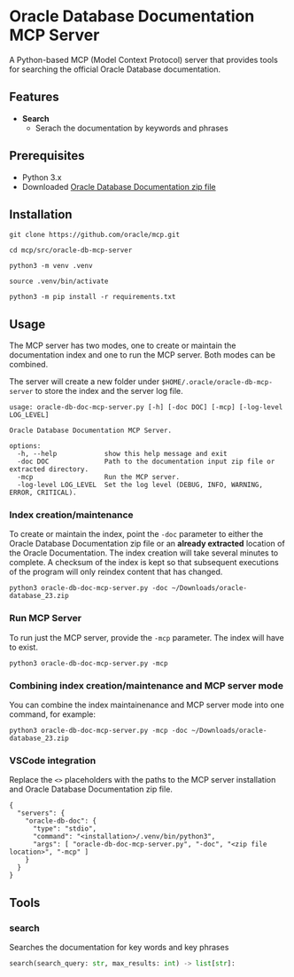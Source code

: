 # Oracle Database Documentation MCP Server

A Python-based MCP (Model Context Protocol) server that provides tools for searching the official Oracle Database documentation.

## Features

- **Search**
  - Serach the documentation by keywords and phrases

## Prerequisites

- Python 3.x
- Downloaded [Oracle Database Documentation zip file](https://docs.oracle.com/en/database/oracle/oracle-database/23/zip/oracle-database_23.zip)

## Installation

```console
git clone https://github.com/oracle/mcp.git

cd mcp/src/oracle-db-mcp-server

python3 -m venv .venv

source .venv/bin/activate

python3 -m pip install -r requirements.txt
```

## Usage

The MCP server has two modes, one to create or maintain the documentation index and one to run the MCP server. Both modes can be combined.

The server will create a new folder under `$HOME/.oracle/oracle-db-mcp-server` to store the index and the server log file.

```console
usage: oracle-db-doc-mcp-server.py [-h] [-doc DOC] [-mcp] [-log-level LOG_LEVEL]

Oracle Database Documentation MCP Server.

options:
  -h, --help            show this help message and exit
  -doc DOC              Path to the documentation input zip file or extracted directory.
  -mcp                  Run the MCP server.
  -log-level LOG_LEVEL  Set the log level (DEBUG, INFO, WARNING, ERROR, CRITICAL).
```

### Index creation/maintenance

To create or maintain the index, point the `-doc` parameter to either the Oracle Database Documentation zip file or an **already extracted** location of the Oracle Documentation.
The index creation will take several minutes to complete.
A checksum of the index is kept so that subsequent executions of the program will only reindex content that has changed.

```console
python3 oracle-db-doc-mcp-server.py -doc ~/Downloads/oracle-database_23.zip
```

### Run MCP Server

To run just the MCP server, provide the `-mcp` parameter. The index will have to exist.

```console
python3 oracle-db-doc-mcp-server.py -mcp
```

### Combining index creation/maintenance and MCP server mode

You can combine the index maintainenance and MCP server mode into one command, for example:

```console
python3 oracle-db-doc-mcp-server.py -mcp -doc ~/Downloads/oracle-database_23.zip
```

### VSCode integration

Replace the `<>` placeholders with the paths to the MCP server installation and Oracle Database Documentation zip file.

```
{
  "servers": {
    "oracle-db-doc": {
      "type": "stdio",
      "command": "<installation>/.venv/bin/python3",
      "args": [ "oracle-db-doc-mcp-server.py", "-doc", "<zip file location>", "-mcp" ]
    }
  }
}
```

## Tools

### search

Searches the documentation for key words and key phrases

```python
search(search_query: str, max_results: int) -> list[str]:
```
